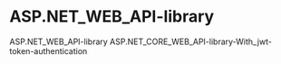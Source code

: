 # ASP.NET_WEB_API-library
ASP.NET_WEB_API-library
ASP.NET_CORE_WEB_API-library-With_jwt-token-authentication
